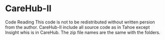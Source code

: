 # CareHub-II
Code Reading
This code is not to be redistributed without written persion from the author. 
CareHub-II include all source code as in Tahoe except Insight whis is in CareHub. The zip file names are the same with the folders. 
